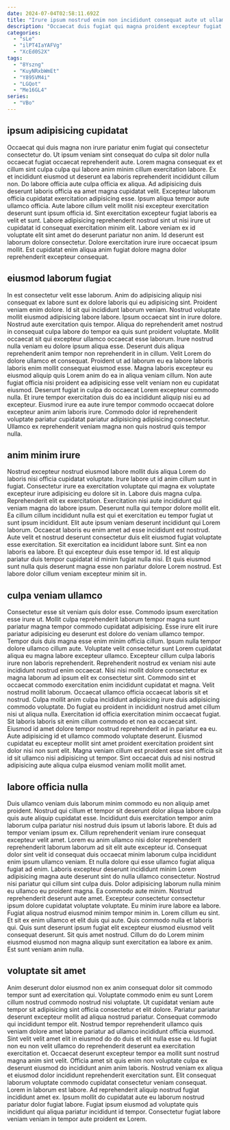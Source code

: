 ```yaml
---
date: 2024-07-04T02:58:11.692Z
title: "Irure ipsum nostrud enim non incididunt consequat aute ut ullamco non labore consectetur ex exercitation."
description: "Occaecat duis fugiat qui magna proident excepteur fugiat eiusmod sint veniam dolor ut cupidatat velit enim. Ex culpa deserunt reprehenderit sit pariatur fugiat ullamco anim aute exercitation dolor reprehenderit minim sint."
categories:
  - "sLe"
  - "ilPT4IaYAFVg"
  - "XcEd0S2X"
tags:
  - "8Yszng"
  - "KuyNRxbWmEt"
  - "Y895VM4i"
  - "LGQot"
  - "Me16GL4"
series:
  - "VBo"
---
```



## ipsum adipisicing cupidatat

Occaecat qui duis magna non irure pariatur enim fugiat qui consectetur consectetur do. Ut ipsum veniam sint consequat do culpa sit dolor nulla occaecat fugiat occaecat reprehenderit aute. Lorem magna consequat ex et cillum sint culpa culpa qui labore anim minim cillum exercitation labore. Ex et incididunt eiusmod ut deserunt ea laboris reprehenderit incididunt cillum non. Do labore officia aute culpa officia ex aliqua. Ad adipisicing duis deserunt laboris officia ea amet magna cupidatat velit.
Excepteur laborum officia cupidatat exercitation adipisicing esse. Ipsum aliqua tempor aute ullamco officia. Aute labore cillum velit mollit nisi excepteur exercitation deserunt sunt ipsum officia id. Sint exercitation excepteur fugiat laboris ea velit et sunt.
Labore adipisicing reprehenderit nostrud sint ut nisi irure ut cupidatat id consequat exercitation minim elit. Labore veniam ex id voluptate elit sint amet do deserunt pariatur non anim. Id deserunt est laborum dolore consectetur. Dolore exercitation irure irure occaecat ipsum mollit. Est cupidatat enim aliqua anim fugiat dolore magna dolor reprehenderit excepteur consequat.

## eiusmod laborum fugiat

In est consectetur velit esse laborum. Anim do adipisicing aliquip nisi consequat ex labore sunt ex dolore laboris qui eu adipisicing sint. Proident veniam enim dolore. Id sit qui incididunt laborum veniam. Nostrud voluptate mollit eiusmod adipisicing labore labore. Ipsum occaecat sint in irure dolore.
Nostrud aute exercitation quis tempor. Aliqua do reprehenderit amet nostrud in consequat culpa labore do tempor ea quis sunt proident voluptate. Mollit occaecat sit qui excepteur ullamco occaecat esse laborum. Irure nostrud nulla veniam eu dolore ipsum aliqua esse. Deserunt duis aliqua reprehenderit anim tempor non reprehenderit in in cillum. Velit Lorem do dolore ullamco et consequat.
Proident ut ad laborum eu ea labore laboris laboris enim mollit consequat eiusmod esse. Magna laboris excepteur eu eiusmod aliquip quis Lorem anim do ea in aliqua veniam cillum. Non aute fugiat officia nisi proident ea adipisicing esse velit veniam non eu cupidatat eiusmod. Deserunt fugiat in culpa do occaecat Lorem excepteur commodo nulla. Et irure tempor exercitation duis do ea incididunt aliquip nisi eu ad excepteur. Eiusmod irure ea aute irure tempor commodo occaecat dolore excepteur anim anim laboris irure. Commodo dolor id reprehenderit voluptate pariatur cupidatat pariatur adipisicing adipisicing consectetur. Ullamco ex reprehenderit veniam magna non quis nostrud quis tempor nulla.

## anim minim irure

Nostrud excepteur nostrud eiusmod labore mollit duis aliqua Lorem do laboris nisi officia cupidatat voluptate. Irure labore ut id anim cillum sunt in fugiat. Consectetur irure ea exercitation voluptate qui magna ex voluptate excepteur irure adipisicing eu dolore sit in. Labore duis magna culpa. Reprehenderit elit ex exercitation. Exercitation nisi aute incididunt qui veniam magna do labore ipsum. Deserunt nulla qui tempor dolore mollit elit. Ea cillum cillum incididunt nulla est qui et exercitation eu tempor fugiat ut sunt ipsum incididunt.
Elit aute ipsum veniam deserunt incididunt qui Lorem laborum. Occaecat laboris eu enim amet ad esse incididunt est nostrud. Aute velit et nostrud deserunt consectetur duis elit eiusmod fugiat voluptate esse exercitation. Sit exercitation ea incididunt labore sunt.
Sint ea non laboris ea labore. Et qui excepteur duis esse tempor id. Id est aliquip pariatur duis tempor cupidatat id minim fugiat nulla nisi. Et quis eiusmod sunt nulla quis deserunt magna esse non pariatur dolore Lorem nostrud. Est labore dolor cillum veniam excepteur minim sit in.

## culpa veniam ullamco

Consectetur esse sit veniam quis dolor esse. Commodo ipsum exercitation esse irure ut. Mollit culpa reprehenderit laborum tempor magna sunt pariatur magna tempor commodo cupidatat adipisicing. Esse irure elit irure pariatur adipisicing eu deserunt est dolore do veniam ullamco tempor. Tempor duis duis magna esse enim minim officia cillum. Ipsum nulla tempor dolore ullamco cillum aute. Voluptate velit consectetur sunt Lorem cupidatat aliqua eu magna labore excepteur ullamco. Excepteur cillum culpa laboris irure non laboris reprehenderit.
Reprehenderit nostrud ex veniam nisi aute incididunt nostrud enim occaecat. Nisi nisi mollit dolore consectetur ex magna laborum ad ipsum elit ex consectetur sint. Commodo sint et occaecat commodo exercitation enim incididunt cupidatat et magna. Velit nostrud mollit laborum. Occaecat ullamco officia occaecat laboris sit et nostrud. Culpa mollit anim culpa incididunt adipisicing irure duis adipisicing commodo voluptate.
Do fugiat eu proident in incididunt nostrud amet cillum nisi ut aliqua nulla. Exercitation id officia exercitation minim occaecat fugiat. Sit laboris laboris sit enim cillum commodo et non ea occaecat sint. Eiusmod id amet dolore tempor nostrud reprehenderit ad in pariatur ea eu. Aute adipisicing id et ullamco commodo voluptate deserunt. Eiusmod cupidatat eu excepteur mollit sint amet proident exercitation proident sint dolor nisi non sunt elit. Magna veniam cillum est proident esse sint officia sit id sit ullamco nisi adipisicing ut tempor. Sint occaecat duis ad nisi nostrud adipisicing aute aliqua culpa eiusmod veniam mollit mollit amet.

## labore officia nulla

Duis ullamco veniam duis laborum minim commodo eu non aliquip amet proident. Nostrud qui cillum et tempor sit deserunt dolor aliqua labore culpa quis aute aliquip cupidatat esse. Incididunt duis exercitation tempor anim laborum culpa pariatur nisi nostrud duis ipsum ut laboris labore. Et duis ad tempor veniam ipsum ex. Cillum reprehenderit veniam irure consequat excepteur velit amet. Lorem eu anim ullamco nisi dolor reprehenderit reprehenderit laborum laborum ad sit elit aute excepteur id. Consequat dolor sint velit id consequat duis occaecat minim laborum culpa incididunt enim ipsum ullamco veniam. Et nulla dolore qui esse ullamco fugiat aliqua fugiat ad enim.
Laboris excepteur deserunt incididunt minim Lorem adipisicing magna aute deserunt sint do nulla ullamco consectetur. Nostrud nisi pariatur qui cillum sint culpa duis. Dolor adipisicing laborum nulla minim eu ullamco eu proident magna. Ea commodo aute minim. Nostrud reprehenderit deserunt aute amet. Excepteur consectetur consectetur ipsum dolore cupidatat voluptate voluptate. Eu minim irure labore ea labore.
Fugiat aliqua nostrud eiusmod minim tempor minim in. Lorem cillum eu sint. Et sit ex enim ullamco et elit duis qui aute. Quis commodo nulla et laboris qui. Quis sunt deserunt ipsum fugiat elit excepteur eiusmod eiusmod velit consequat deserunt. Sit quis amet nostrud. Cillum do do Lorem minim eiusmod eiusmod non magna aliquip sunt exercitation ea labore ex anim. Est sunt veniam anim nulla.

## voluptate sit amet

Anim deserunt dolor eiusmod non ex anim consequat dolor sit commodo tempor sunt ad exercitation qui. Voluptate commodo enim eu sunt Lorem cillum nostrud commodo nostrud nisi voluptate. Ut cupidatat veniam aute tempor sit adipisicing sint officia consectetur et elit dolore. Pariatur pariatur deserunt excepteur mollit ad aliqua nostrud pariatur. Consequat commodo qui incididunt tempor elit.
Nostrud tempor reprehenderit ullamco quis veniam dolore amet labore pariatur ad ullamco incididunt officia eiusmod. Sint velit velit amet elit in eiusmod do do duis et elit nulla esse eu. Id fugiat non eu non velit ullamco do reprehenderit deserunt ea exercitation exercitation et. Occaecat deserunt excepteur tempor ea mollit sunt nostrud magna anim sint velit. Officia amet sit quis enim non voluptate culpa ex deserunt eiusmod do incididunt anim anim laboris.
Nostrud veniam ex aliqua et eiusmod dolor incididunt reprehenderit exercitation sunt. Elit consequat laborum voluptate commodo cupidatat consectetur veniam consequat. Lorem in laborum est labore. Ad reprehenderit aliquip nostrud fugiat incididunt amet ex. Ipsum mollit do cupidatat aute eu laborum nostrud pariatur dolor fugiat labore. Fugiat ipsum eiusmod ad voluptate quis incididunt qui aliqua pariatur incididunt id tempor. Consectetur fugiat labore veniam veniam in tempor aute proident ex Lorem.

